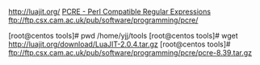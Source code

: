 


http://luajit.org/
[PCRE - Perl Compatible Regular Expressions](http://www.pcre.org/)
ftp://ftp.csx.cam.ac.uk/pub/software/programming/pcre/

[root@centos tools]# pwd
/home/yjj/tools
[root@centos tools]# wget http://luajit.org/download/LuaJIT-2.0.4.tar.gz
[root@centos tools]# ftp://ftp.csx.cam.ac.uk/pub/software/programming/pcre/pcre-8.39.tar.gz
